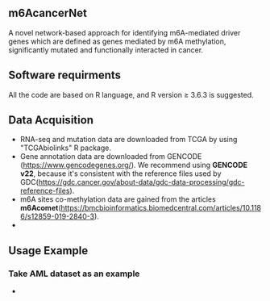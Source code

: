 ## m6AcancerNet
A novel network-based approach for identifying m6A-mediated driver genes which are defined as genes mediated by m6A methylation, significantly mutated and functionally interacted in cancer.
## Software requirments
All the code are based on R language, and R version ≥ 3.6.3  is suggested.
## Data Acquisition
* RNA-seq and mutation data are downloaded from TCGA by using "TCGAbiolinks" R package.
* Gene annotation data are downloaded from GENCODE (https://www.gencodegenes.org/). We recommend using **GENCODE v22**, because it's consistent with the reference files used by GDC(https://gdc.cancer.gov/about-data/gdc-data-processing/gdc-reference-files).
* m6A sites co-methylation data are gained from the articles **m6Acomet**(https://bmcbioinformatics.biomedcentral.com/articles/10.1186/s12859-019-2840-3).
* 
## Usage Example
### Take AML dataset as an example
* 
